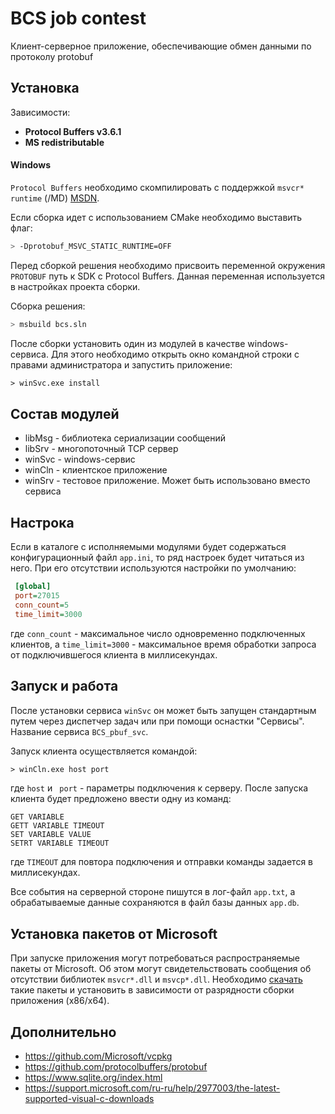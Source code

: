 BCS job contest
==================

Клиент-серверное приложение, обеспечивающие обмен данными по протоколу protobuf

Установка
------------

Зависимости:
* **Protocol Buffers v3.6.1** 
* **MS redistributable**

#### Windows

`Protocol Buffers` необходимо скомпилировать с поддержкой `msvcr* runtime` (/MD) [MSDN](https://docs.microsoft.com/en-us/previous-versions/visualstudio/visual-studio-2013/2kzt1wy3(v=vs.120)).

Если сборка идет с использованием CMake необходимо выставить флаг:

``` sh
> -Dprotobuf_MSVC_STATIC_RUNTIME=OFF
```

Перед сборкой решения необходимо присвоить переменной окружения `PROTOBUF` путь к SDK c Protocol Buffers. Данная переменная используется в настройках проекта сборки.


Сборка решения:
``` sh
> msbuild bcs.sln
```

После сборки установить один из модулей в качестве windows-сервиса. Для этого необходимо открыть окно командной строки с правами администратора и запустить приложение: 
``` ps
> winSvc.exe install
```

Состав модулей
------------
* libMsg - библиотека сериализации сообщений
* libSrv - многопоточный TCP сервер 
* winSvc - windows-сервис 
* winCln - клиентское приложение
* winSrv - тестовое приложение. Может быть использовано вместо сервиса


Настрока 
------------
Если в каталоге с исполняемыми модулями будет содержаться конфигурационный файл `app.ini`, то ряд настроек будет читаться из него. При его отсутствии используются настройки по умолчанию:
``` app.ini
 [global]
 port=27015
 conn_count=5
 time_limit=3000
```

где `conn_count` - максимальное число одновременно подключенных клиентов, а `time_limit=3000` - максимальное время обработки запроса от подключившегося клиента в миллисекундах.

Запуск и работа 
------------
После установки сервиса `winSvc` он может быть запущен стандартным путем через диспетчер задач или при помощи оснастки "Сервисы". 
Название сервиса `BCS_pbuf_svc`.

Запуск клиента осуществляется командой:
``` ps
> winCln.exe host port
```
где `host` и ` port` - параметры подключения к серверу.
После запуска клиента будет предложено ввести одну из команд:
```
GET VARIABLE
GETT VARIABLE TIMEOUT
SET VARIABLE VALUE
SETRT VARIABLE TIMEOUT
```
где `TIMEOUT` для повтора подключения и отправки команды задается в миллисекундах.

Все события на серверной стороне пишутся в лог-файл `app.txt`, а обрабатываемые данные сохраняются в файл базы данных `app.db`.

Установка пакетов от Microsoft
------------
При запуске приложения могут потребоваться распространяемые пакеты от Microsoft. Об этом могут свидетельствовать сообщения об отсутствии библиотек `msvcr*.dll` и `msvcp*.dll`. Необходимо [скачать](https://support.microsoft.com/ru-ru/help/2977003/the-latest-supported-visual-c-downloads) такие пакеты и установить в зависимости от разрядности сборки приложения (x86/x64).

Дополнительно
------------
* https://github.com/Microsoft/vcpkg
* https://github.com/protocolbuffers/protobuf
* https://www.sqlite.org/index.html
* https://support.microsoft.com/ru-ru/help/2977003/the-latest-supported-visual-c-downloads
